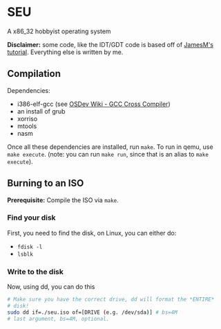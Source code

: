 # SEU
A x86_32 hobbyist operating system

**Disclaimer:** some code, like the IDT/GDT code is based off of [JamesM's tutorial](http://www.jamesmolloy.co.uk/tutorial_html/). Everything else is written by me.

## Compilation
Dependencies:
- i386-elf-gcc (see [OSDev Wiki - GCC Cross Compiler](https://wiki.osdev.org/GCC_Cross-Compiler))
- an install of grub
- xorriso
- mtools
- nasm

Once all these dependencies are installed, run `make`. To run in qemu, use
`make execute`. (note: you can run `make run`, since that is an alias to
`make execute`).


## Burning to an ISO
**Prerequisite:** Compile the ISO via `make`.

### Find your disk
First, you need to find the disk, on Linux, you can either do:
- `fdisk -l`
- `lsblk`

### Write to the disk
Now, using dd, you can do this
```sh
# Make sure you have the correct drive, dd will format the *ENTIRE*
# disk!
sudo dd if=./seu.iso of=[DRIVE (e.g. /dev/sda)] # bs=4M 
# last argument, bs=4M, optional.
```